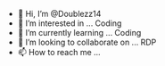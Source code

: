 - 👋 Hi, I’m @Doublezz14
- 👀 I’m interested in ... Coding
- 🌱 I’m currently learning ... Coding
- 💞️ I’m looking to collaborate on ... RDP 
- 📫 How to reach me ...

<!---
Doublezz14/Doublezz14 is a ✨ special ✨ repository because its `README.md` (this file) appears on your GitHub profile.
You can click the Preview link to take a look at your changes.
--->
